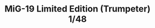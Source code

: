 ---
layout: product
title: "MiG-19 Limited Edition (Trumpeter) 1/48"
price: "7500" 
desc: "Maketa"
img_path: "/assets/img/11141.webp"
brand: "EDUARD"
available: false
special_offer: false
new: false
soon: true
cat: "010000"
subcat: "010400"
subsubcat: "00"
sifra: "11141"
popular: false
---